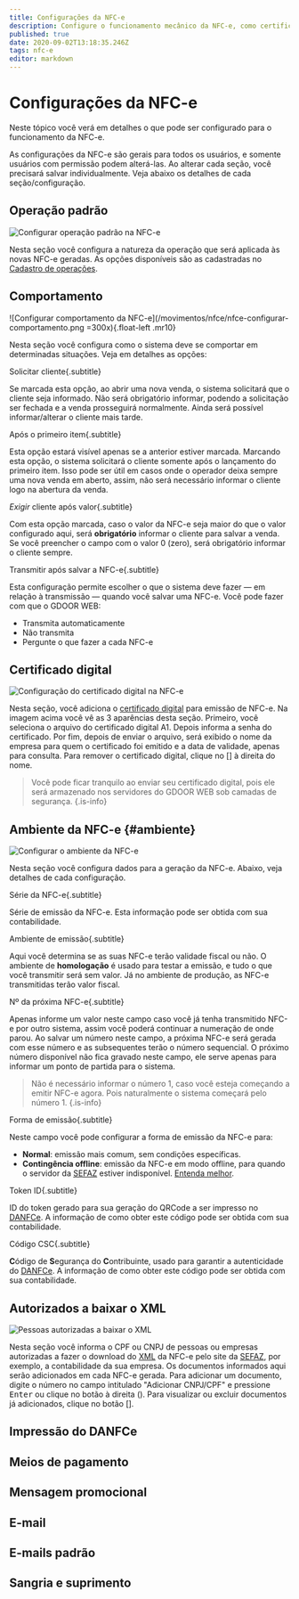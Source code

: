 ```yaml
---
title: Configurações da NFC-e
description: Configure o funcionamento mecânico da NFC-e, como certificado digital, série, etc.
published: true
date: 2020-09-02T13:18:35.246Z
tags: nfc-e
editor: markdown
---
```


# Configurações da NFC-e

Neste tópico você verá em detalhes o que pode ser configurado para o funcionamento da NFC-e.

As configurações da NFC-e são gerais para todos os usuários, e somente usuários com permissão podem alterá-las. Ao alterar cada seção, você precisará salvar individualmente. Veja abaixo os detalhes de cada seção/configuração.

## Operação padrão

![Configurar operação padrão na NFC-e](/movimentos/nfce/nfce-configurar-operacoes.png)

Nesta seção você configura a natureza da operação que será aplicada às novas NFC-e geradas. As opções disponíveis são as cadastradas no [Cadastro de operações](/cadastros/operacoes).

## Comportamento

![Configurar comportamento da NFC-e](/movimentos/nfce/nfce-configurar-comportamento.png =300x){.float-left .mr10}

Nesta seção você configura como o sistema deve se comportar em determinadas situações. Veja em detalhes as opções:

Solicitar cliente{.subtitle}

Se marcada esta opção, ao abrir uma nova venda, o sistema solicitará que o cliente seja informado. Não será obrigatório informar, podendo a solicitação ser fechada e a venda prosseguirá normalmente. Ainda será possível informar/alterar o cliente mais tarde.

Após o primeiro item{.subtitle}

Esta opção estará visível apenas se a anterior estiver marcada. Marcando esta opção, o sistema solicitará o cliente somente após o lançamento do primeiro item. Isso pode ser útil em casos onde o operador deixa sempre uma nova venda em aberto, assim, não será necessário informar o cliente logo na abertura da venda.

*Exigir* cliente após valor{.subtitle}

Com esta opção marcada, caso o valor da NFC-e seja maior do que o valor configurado aqui, será **obrigatório** informar o cliente para salvar a venda. Se você preencher o campo com o valor 0 (zero), será obrigatório informar o cliente sempre.

Transmitir após salvar a NFC-e{.subtitle}

Esta configuração permite escolher o que o sistema deve fazer — em relação à transmissão — quando você salvar uma NFC-e. Você pode fazer com que o GDOOR WEB:
- Transmita automaticamente
- Não transmita
- Pergunte o que fazer a cada NFC-e

## Certificado digital

![Configuração do certificado digital na NFC-e](/movimentos/nfce/nfce-configurar-certificado.png)

Nesta seção, você adiciona o [certificado digital](/glossario#certificado-digital) para emissão de NFC-e. Na imagem acima você vê as 3 aparências desta seção. Primeiro, você seleciona o arquivo do certificado digital A1. Depois informa a senha do certificado. Por fim, depois de enviar o arquivo, será exibido o nome da empresa para quem o certificado foi emitido e a data de validade, apenas para consulta. Para remover o certificado digital, clique no [<em class="mdi mdi-close"></em>] à direita do nome.

> Você pode ficar tranquilo ao enviar seu certificado digital, pois ele será armazenado nos servidores do GDOOR WEB sob camadas de segurança.
{.is-info}

## Ambiente da NFC-e {#ambiente}

![Configurar o ambiente da NFC-e](/movimentos/nfce/nfce-configurar-ambiente.png)

Nesta seção você configura dados para a geração da NFC-e. Abaixo, veja detalhes de cada configuração.

Série da NFC-e{.subtitle}

Série de emissão da NFC-e. Esta informação pode ser obtida com sua contabilidade.

Ambiente de emissão{.subtitle}

Aqui você determina se as suas NFC-e terão validade fiscal ou não. O ambiente de **homologação** é usado para testar a emissão, e tudo o que você transmitir será sem valor. Já no ambiente de produção, as NFC-e transmitidas terão valor fiscal.

Nº da próxima NFC-e{.subtitle}

Apenas informe um valor neste campo caso você já tenha transmitido NFC-e por outro sistema, assim você poderá continuar a numeração de onde parou. Ao salvar um número neste campo, a próxima NFC-e será gerada com esse número e as subsequentes terão o número sequencial. O próximo número disponível não fica gravado neste campo, ele serve apenas para informar um ponto de partida para o sistema.

> Não é necessário informar o número 1, caso você esteja começando a emitir NFC-e agora. Pois naturalmente o sistema começará pelo número 1.
{.is-info}

Forma de emissão{.subtitle}

Neste campo você pode configurar a forma de emissão da NFC-e para: 
- **Normal**: emissão mais comum, sem condições específicas.
- **Contingência offline**: emissão da NFC-e em modo offline, para quando o servidor da [SEFAZ](/glossario#sefaz) estiver indisponível. [Entenda melhor](./contingencia).

Token ID{.subtitle}

ID do token gerado para sua geração do QRCode a ser impresso no [DANFCe](/glossario#danfce). A informação de como obter este código pode ser obtida com sua contabilidade.

Código CSC{.subtitle}

**C**ódigo de **S**egurança do **C**ontribuinte, usado para garantir a autenticidade do [DANFCe](/glossario#danfce). A informação de como obter este código pode ser obtida com sua contabilidade.

## Autorizados a baixar o XML

![Pessoas autorizadas a baixar o XML](/movimentos/nfce/nfce-configurar-autorizados-baixar-xml.png)

Nesta seção você informa o CPF ou CNPJ de pessoas ou empresas autorizadas a fazer o download do [XML](/glossario#xml) da NFC-e pelo site da [SEFAZ](/glossario#sefaz), por exemplo, a contabilidade da sua empresa. Os documentos informados aqui serão adicionados em cada NFC-e gerada. Para adicionar um documento, digite o número no campo intitulado "Adicionar CNPJ/CPF" e pressione <kbd>Enter</kbd> ou clique no botão à direita (<em class="mdi mdi-arrow-right"></em>). Para visualizar ou excluir documentos já adicionados, clique no botão [<em class="mdi mdi-eye"></em>].

## Impressão do DANFCe

## Meios de pagamento

## Mensagem promocional

## E-mail

## E-mails padrão

## Sangria e suprimento
